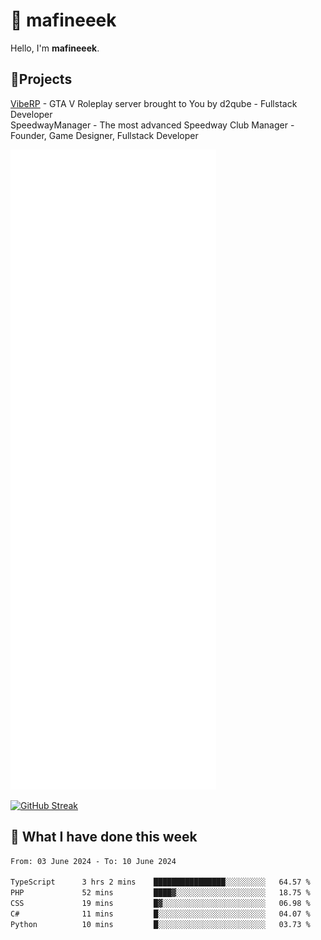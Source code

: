 # 👋 mafineeek
Hello, I'm **mafineeek**.

## 📝Projects

[VibeRP](https://v-rp.pl) - GTA V Roleplay server brought to You by d2qube - Fullstack Developer<br/>
SpeedwayManager - The most advanced Speedway Club Manager - Founder, Game Designer, Fullstack Developer


![](./github-metrics.svg)

[![GitHub Streak](https://streak-stats.demolab.com/?user=mafineeek)](https://git.io/streak-stats)

## 📰 What I have done this week
<!--START_SECTION:waka-->

```txt
From: 03 June 2024 - To: 10 June 2024

TypeScript      3 hrs 2 mins    ████████████████░░░░░░░░░   64.57 %
PHP             52 mins         ████▓░░░░░░░░░░░░░░░░░░░░   18.75 %
CSS             19 mins         █▓░░░░░░░░░░░░░░░░░░░░░░░   06.98 %
C#              11 mins         █░░░░░░░░░░░░░░░░░░░░░░░░   04.07 %
Python          10 mins         █░░░░░░░░░░░░░░░░░░░░░░░░   03.73 %
```

<!--END_SECTION:waka-->
